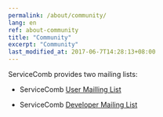 ```yaml
---
permalink: /about/community/
lang: en 
ref: about-community
title: "Community"
excerpt: "Community"
last_modified_at: 2017-06-7T14:28:13+08:00
---
```

ServiceComb provides two mailing lists:

 * ServiceComb [User Mailling List](https://groups.google.com/forum/#!forum/servicecomb-users)

 * ServiceComb [Developer Mailing List](https://groups.google.com/forum/#!forum/servicecomb-developers)
